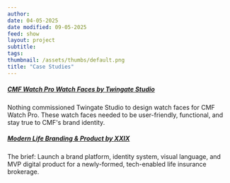 ```yaml
---
author: 
date: 04-05-2025
date modified: 09-05-2025
feed: show
layout: project
subtitle: 
tags: 
thumbnail: /assets/thumbs/default.png
title: "Case Studies"
---
```


##### [CMF Watch Pro Watch Faces by Twingate Studio](https://cmf.twingate.studio/)

Nothing commissioned Twingate Studio to design watch faces for CMF Watch Pro. These watch faces needed to be user-friendly, functional, and stay true to CMF's brand identity.

##### [Modern Life Branding & Product by XXIX](https://www.xxix.co/work/modern-life)

The brief: Launch a brand platform, identity system, visual language, and MVP digital product for a newly-formed, tech-enabled life insurance brokerage.
